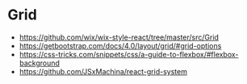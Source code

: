 # Grid

- https://github.com/wix/wix-style-react/tree/master/src/Grid
- https://getbootstrap.com/docs/4.0/layout/grid/#grid-options
- https://css-tricks.com/snippets/css/a-guide-to-flexbox/#flexbox-background
- https://github.com/JSxMachina/react-grid-system
